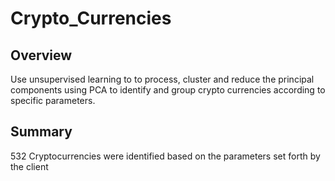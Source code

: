 # Crypto_Currencies

## Overview
Use unsupervised learning to to process, cluster and  reduce the principal components using PCA to identify and group crypto currencies according to specific parameters. 

## Summary 
532 Cryptocurrencies were identified based on the parameters set forth by the client
